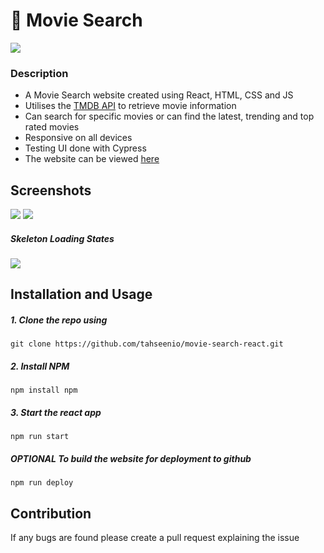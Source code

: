 # 🍿 Movie Search

<img src="https://img.shields.io/github/repo-size/tahseenio/movie-search-react">

### Description

- A Movie Search website created using React, HTML, CSS and JS
- Utilises the [TMDB API](https://developers.themoviedb.org/3/getting-started/introduction) to retrieve movie information
- Can search for specific movies or can find the latest, trending and top rated movies
- Responsive on all devices
- Testing UI done with Cypress
- The website can be viewed [here](https://movie-search-react-one.vercel.app/)

## Screenshots

<img src="https://i.imgur.com/e6X0tfM.png">

<img src="https://i.imgur.com/efFo3AB.png">

##### Skeleton Loading States

<img src="https://i.imgur.com/XetsFGs.gif">

## Installation and Usage

##### 1. Clone the repo using

`git clone https://github.com/tahseenio/movie-search-react.git`

##### 2. Install NPM

`npm install npm`

##### 3. Start the react app

`npm run start`

##### OPTIONAL To build the website for deployment to github

`npm run deploy`

## Contribution

<p>If any bugs are found please create a pull request explaining the issue</p>
